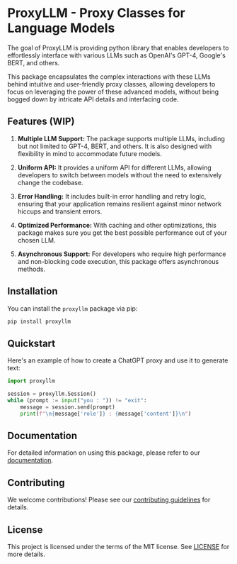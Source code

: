 # ProxyLLM - Proxy Classes for Language Models

The goal of ProxyLLM is providing python library that enables developers to effortlessly interface with various LLMs such as OpenAI's GPT-4, Google's BERT, and others. 

This package encapsulates the complex interactions with these LLMs behind intuitive and user-friendly proxy classes, allowing developers to focus on leveraging the power of these advanced models, without being bogged down by intricate API details and interfacing code.

## Features (WIP)

1. **Multiple LLM Support:** The package supports multiple LLMs, including but not limited to GPT-4, BERT, and others. It is also designed with flexibility in mind to accommodate future models.

2. **Uniform API:** It provides a uniform API for different LLMs, allowing developers to switch between models without the need to extensively change the codebase.

3. **Error Handling:** It includes built-in error handling and retry logic, ensuring that your application remains resilient against minor network hiccups and transient errors.

4. **Optimized Performance:** With caching and other optimizations, this package makes sure you get the best possible performance out of your chosen LLM.

5. **Asynchronous Support:** For developers who require high performance and non-blocking code execution, this package offers asynchronous methods.

## Installation

You can install the `proxyllm` package via pip:

```bash
pip install proxyllm
```

## Quickstart

Here's an example of how to create a ChatGPT proxy and use it to generate text:

```python
import proxyllm

session = proxyllm.Session()
while (prompt := input("you : ")) != "exit":
    message = session.send(prompt)
    print(f"\n{message['role']} : {message['content']}\n")
```

## Documentation

For detailed information on using this package, please refer to our [documentation](link_to_documentation).

## Contributing

We welcome contributions! Please see our [contributing guidelines](link_to_contributing_guidelines) for details.

## License

This project is licensed under the terms of the MIT license. See [LICENSE](link_to_license) for more details.
